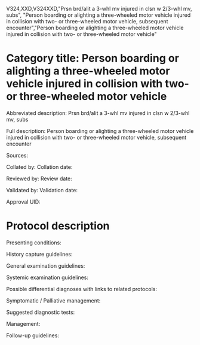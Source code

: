 V324,XXD,V324XXD,"Prsn brd/alit a 3-whl mv injured in clsn w 2/3-whl mv, subs", "Person boarding or alighting a three-wheeled motor vehicle injured in collision with two- or three-wheeled motor vehicle, subsequent encounter","Person boarding or alighting a three-wheeled motor vehicle injured in collision with two- or three-wheeled motor vehicle"
# Category title: Person boarding or alighting a three-wheeled motor vehicle injured in collision with two- or three-wheeled motor vehicle

Abbreviated description: Prsn brd/alit a 3-whl mv injured in clsn w 2/3-whl mv, subs

Full description: Person boarding or alighting a three-wheeled motor vehicle injured in collision with two- or three-wheeled motor vehicle, subsequent encounter

Sources:

Collated by:
Collation date:

Reviewed by:
Review date:

Validated by:
Validation date:

Approval UID:

# Protocol description

Presenting conditions:

History capture guidelines:

General examination guidelines:

Systemic examination guidelines:

Possible differential diagnoses with links to related protocols:

Symptomatic / Palliative management:

Suggested diagnostic tests:

Management:

Follow-up guidelines:
